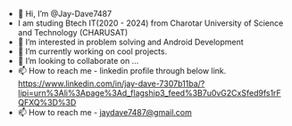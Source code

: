 - 👋 Hi, I’m @Jay-Dave7487
- I am studing Btech IT(2020 - 2024) from Charotar University of Science and Technology (CHARUSAT)
- 👀 I’m interested in problem solving and Android Development
- 🌱 I’m currently working on cool projects.
- 💞️ I’m looking to collaborate on ...
- 📫 How to reach me - linkedin profile through below link.
https://www.linkedin.com/in/jay-dave-7307b11ba/?lipi=urn%3Ali%3Apage%3Ad_flagship3_feed%3B7u0vG2CxSfed9fs1rFQFXQ%3D%3D
- 📫 How to reach me - jaydave7487@gmail.com
<!---
Jay-Dave7487/Jay-Dave7487 is a ✨ special ✨ repository because its `README.md` (this file) appears on your GitHub profile.
You can click the Preview link to take a look at your changes.
--->
